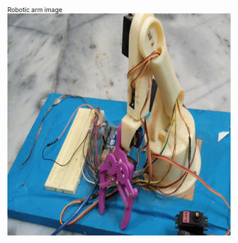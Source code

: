 
 <body>
 <h >Robotic arm image</h><br>
        <img src="Robotic.jpg" width="700px" height="500px" alt="" />
        <h></h>
        </body>